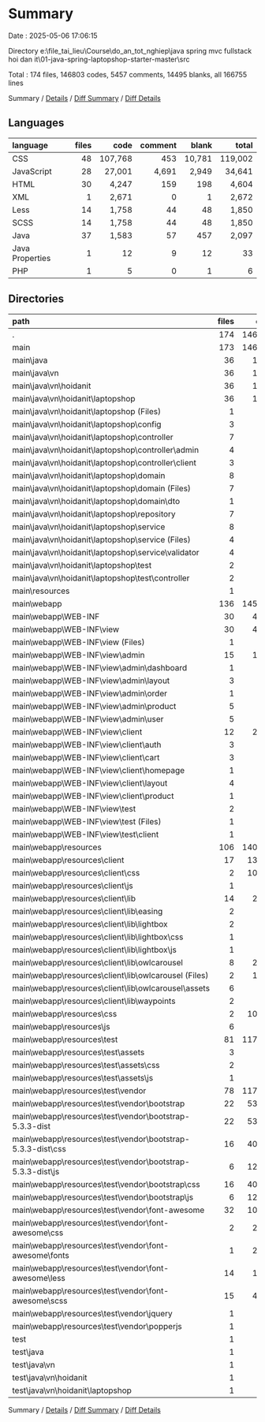 # Summary

Date : 2025-05-06 17:06:15

Directory e:\\file_tai_lieu\\Course\\do_an_tot_nghiep\\java spring mvc fullstack hoi dan it\\01-java-spring-laptopshop-starter-master\\src

Total : 174 files,  146803 codes, 5457 comments, 14495 blanks, all 166755 lines

Summary / [Details](details.md) / [Diff Summary](diff.md) / [Diff Details](diff-details.md)

## Languages
| language | files | code | comment | blank | total |
| :--- | ---: | ---: | ---: | ---: | ---: |
| CSS | 48 | 107,768 | 453 | 10,781 | 119,002 |
| JavaScript | 28 | 27,001 | 4,691 | 2,949 | 34,641 |
| HTML | 30 | 4,247 | 159 | 198 | 4,604 |
| XML | 1 | 2,671 | 0 | 1 | 2,672 |
| Less | 14 | 1,758 | 44 | 48 | 1,850 |
| SCSS | 14 | 1,758 | 44 | 48 | 1,850 |
| Java | 37 | 1,583 | 57 | 457 | 2,097 |
| Java Properties | 1 | 12 | 9 | 12 | 33 |
| PHP | 1 | 5 | 0 | 1 | 6 |

## Directories
| path | files | code | comment | blank | total |
| :--- | ---: | ---: | ---: | ---: | ---: |
| . | 174 | 146,803 | 5,457 | 14,495 | 166,755 |
| main | 173 | 146,794 | 5,457 | 14,490 | 166,741 |
| main\\java | 36 | 1,574 | 57 | 452 | 2,083 |
| main\\java\\vn | 36 | 1,574 | 57 | 452 | 2,083 |
| main\\java\\vn\\hoidanit | 36 | 1,574 | 57 | 452 | 2,083 |
| main\\java\\vn\\hoidanit\\laptopshop | 36 | 1,574 | 57 | 452 | 2,083 |
| main\\java\\vn\\hoidanit\\laptopshop (Files) | 1 | 9 | 0 | 7 | 16 |
| main\\java\\vn\\hoidanit\\laptopshop\\config | 3 | 171 | 4 | 43 | 218 |
| main\\java\\vn\\hoidanit\\laptopshop\\controller | 7 | 422 | 16 | 87 | 525 |
| main\\java\\vn\\hoidanit\\laptopshop\\controller\\admin | 4 | 242 | 10 | 44 | 296 |
| main\\java\\vn\\hoidanit\\laptopshop\\controller\\client | 3 | 180 | 6 | 43 | 229 |
| main\\java\\vn\\hoidanit\\laptopshop\\domain | 8 | 538 | 14 | 165 | 717 |
| main\\java\\vn\\hoidanit\\laptopshop\\domain (Files) | 7 | 493 | 14 | 151 | 658 |
| main\\java\\vn\\hoidanit\\laptopshop\\domain\\dto | 1 | 45 | 0 | 14 | 59 |
| main\\java\\vn\\hoidanit\\laptopshop\\repository | 7 | 70 | 1 | 45 | 116 |
| main\\java\\vn\\hoidanit\\laptopshop\\service | 8 | 332 | 22 | 95 | 449 |
| main\\java\\vn\\hoidanit\\laptopshop\\service (Files) | 4 | 257 | 18 | 69 | 344 |
| main\\java\\vn\\hoidanit\\laptopshop\\service\\validator | 4 | 75 | 4 | 26 | 105 |
| main\\java\\vn\\hoidanit\\laptopshop\\test | 2 | 32 | 0 | 10 | 42 |
| main\\java\\vn\\hoidanit\\laptopshop\\test\\controller | 2 | 32 | 0 | 10 | 42 |
| main\\resources | 1 | 12 | 9 | 12 | 33 |
| main\\webapp | 136 | 145,208 | 5,391 | 14,026 | 164,625 |
| main\\webapp\\WEB-INF | 30 | 4,247 | 159 | 198 | 4,604 |
| main\\webapp\\WEB-INF\\view | 30 | 4,247 | 159 | 198 | 4,604 |
| main\\webapp\\WEB-INF\\view (Files) | 1 | 26 | 2 | 5 | 33 |
| main\\webapp\\WEB-INF\\view\\admin | 15 | 1,872 | 28 | 84 | 1,984 |
| main\\webapp\\WEB-INF\\view\\admin\\dashboard | 1 | 628 | 0 | 2 | 630 |
| main\\webapp\\WEB-INF\\view\\admin\\layout | 3 | 106 | 10 | 9 | 125 |
| main\\webapp\\WEB-INF\\view\\admin\\order | 1 | 47 | 0 | 2 | 49 |
| main\\webapp\\WEB-INF\\view\\admin\\product | 5 | 583 | 8 | 34 | 625 |
| main\\webapp\\WEB-INF\\view\\admin\\user | 5 | 508 | 10 | 37 | 555 |
| main\\webapp\\WEB-INF\\view\\client | 12 | 2,060 | 115 | 96 | 2,271 |
| main\\webapp\\WEB-INF\\view\\client\\auth | 3 | 304 | 0 | 4 | 308 |
| main\\webapp\\WEB-INF\\view\\client\\cart | 3 | 573 | 46 | 55 | 674 |
| main\\webapp\\WEB-INF\\view\\client\\homepage | 1 | 559 | 12 | 13 | 584 |
| main\\webapp\\WEB-INF\\view\\client\\layout | 4 | 358 | 38 | 8 | 404 |
| main\\webapp\\WEB-INF\\view\\client\\product | 1 | 266 | 19 | 16 | 301 |
| main\\webapp\\WEB-INF\\view\\test | 2 | 289 | 14 | 13 | 316 |
| main\\webapp\\WEB-INF\\view\\test (Files) | 1 | 11 | 0 | 1 | 12 |
| main\\webapp\\WEB-INF\\view\\test\\client | 1 | 278 | 14 | 12 | 304 |
| main\\webapp\\resources | 106 | 140,961 | 5,232 | 13,828 | 160,021 |
| main\\webapp\\resources\\client | 17 | 13,048 | 1,109 | 3,166 | 17,323 |
| main\\webapp\\resources\\client\\css | 2 | 10,435 | 61 | 2,619 | 13,115 |
| main\\webapp\\resources\\client\\js | 1 | 333 | 52 | 49 | 434 |
| main\\webapp\\resources\\client\\lib | 14 | 2,280 | 996 | 498 | 3,774 |
| main\\webapp\\resources\\client\\lib\\easing | 2 | 154 | 9 | 8 | 171 |
| main\\webapp\\resources\\client\\lib\\lightbox | 2 | 2 | 14 | 0 | 16 |
| main\\webapp\\resources\\client\\lib\\lightbox\\css | 1 | 1 | 0 | 0 | 1 |
| main\\webapp\\resources\\client\\lib\\lightbox\\js | 1 | 1 | 14 | 0 | 15 |
| main\\webapp\\resources\\client\\lib\\owlcarousel | 8 | 2,118 | 967 | 489 | 3,574 |
| main\\webapp\\resources\\client\\lib\\owlcarousel (Files) | 2 | 1,903 | 913 | 467 | 3,283 |
| main\\webapp\\resources\\client\\lib\\owlcarousel\\assets | 6 | 215 | 54 | 22 | 291 |
| main\\webapp\\resources\\client\\lib\\waypoints | 2 | 6 | 6 | 1 | 13 |
| main\\webapp\\resources\\css | 2 | 10,427 | 39 | 781 | 11,247 |
| main\\webapp\\resources\\js | 6 | 129 | 22 | 11 | 162 |
| main\\webapp\\resources\\test | 81 | 117,357 | 4,062 | 9,870 | 131,289 |
| main\\webapp\\resources\\test\\assets | 3 | 285 | 48 | 53 | 386 |
| main\\webapp\\resources\\test\\assets\\css | 2 | 285 | 48 | 52 | 385 |
| main\\webapp\\resources\\test\\assets\\js | 1 | 0 | 0 | 1 | 1 |
| main\\webapp\\resources\\test\\vendor | 78 | 117,072 | 4,014 | 9,817 | 130,903 |
| main\\webapp\\resources\\test\\vendor\\bootstrap | 22 | 53,115 | 1,949 | 4,505 | 59,569 |
| main\\webapp\\resources\\test\\vendor\\bootstrap-5.3.3-dist | 22 | 53,115 | 1,949 | 4,505 | 59,569 |
| main\\webapp\\resources\\test\\vendor\\bootstrap-5.3.3-dist\\css | 16 | 40,876 | 114 | 3,300 | 44,290 |
| main\\webapp\\resources\\test\\vendor\\bootstrap-5.3.3-dist\\js | 6 | 12,239 | 1,835 | 1,205 | 15,279 |
| main\\webapp\\resources\\test\\vendor\\bootstrap\\css | 16 | 40,876 | 114 | 3,300 | 44,290 |
| main\\webapp\\resources\\test\\vendor\\bootstrap\\js | 6 | 12,239 | 1,835 | 1,205 | 15,279 |
| main\\webapp\\resources\\test\\vendor\\font-awesome | 32 | 10,840 | 111 | 804 | 11,755 |
| main\\webapp\\resources\\test\\vendor\\font-awesome\\css | 2 | 2,328 | 13 | 2 | 2,343 |
| main\\webapp\\resources\\test\\vendor\\font-awesome\\fonts | 1 | 2,671 | 0 | 1 | 2,672 |
| main\\webapp\\resources\\test\\vendor\\font-awesome\\less | 14 | 1,758 | 44 | 48 | 1,850 |
| main\\webapp\\resources\\test\\vendor\\font-awesome\\scss | 15 | 4,083 | 54 | 753 | 4,890 |
| main\\webapp\\resources\\test\\vendor\\jquery | 1 | 1 | 1 | 1 | 3 |
| main\\webapp\\resources\\test\\vendor\\popperjs | 1 | 1 | 4 | 2 | 7 |
| test | 1 | 9 | 0 | 5 | 14 |
| test\\java | 1 | 9 | 0 | 5 | 14 |
| test\\java\\vn | 1 | 9 | 0 | 5 | 14 |
| test\\java\\vn\\hoidanit | 1 | 9 | 0 | 5 | 14 |
| test\\java\\vn\\hoidanit\\laptopshop | 1 | 9 | 0 | 5 | 14 |

Summary / [Details](details.md) / [Diff Summary](diff.md) / [Diff Details](diff-details.md)